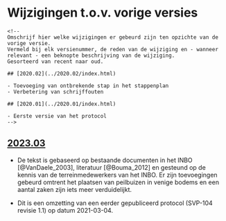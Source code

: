 # Wijzigingen t.o.v. vorige versies

```{=html}
<!--
Omschrijf hier welke wijzigingen er gebeurd zijn ten opzichte van de vorige versie. 
Vermeld bij elk versienummer, de reden van de wijziging en - wanneer relevant - een beknopte beschrijving van de wijziging.
Gesorteerd van recent naar oud. 

## [2020.02](../2020.02/index.html)

- Toevoeging van ontbrekende stap in het stappenplan
- Verbetering van schrijffouten

## [2020.01](../2020.01/index.html)

- Eerste versie van het protocol
-->
```
## [2023.03](../2023.03/index.html)

-   De tekst is gebaseerd op bestaande documenten in het INBO [@VanDaele_2003], literatuur [@Bouma_2012] en gesteund op de kennis van de terreinmedewerkers van het INBO.
    Er zijn toevoegingen gebeurd omtrent het plaatsen van peilbuizen in venige bodems en een aantal zaken zijn iets meer verduidelijkt.

-   Dit is een omzetting van een eerder gepubliceerd protocol (SVP-104 revisie 1.1) op datum 2021-03-04.


